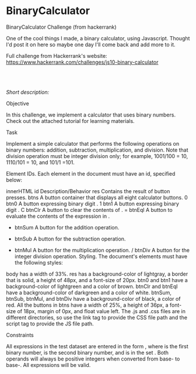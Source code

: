 # BinaryCalculator
BinaryCalculator Challenge (from hackerrank)

One of the cool things I made, a binary calculator, using Javascript.  Thought I'd post it on here so maybe one day I'll come back and add more to it.

Full challenge from Hackerrank's website: 
https://www.hackerrank.com/challenges/js10-binary-calculator

<br><br><br>
<i>Short description:</i>

Objective

In this challenge, we implement a calculator that uses binary numbers. Check out the attached tutorial for learning materials.

Task

Implement a simple calculator that performs the following operations on binary numbers: addition, subtraction, multiplication, and division. Note that division operation must be integer division only; for example, 1001/100 = 10, 1110/101 = 10, and 101/1 =101.


Element IDs. Each element in the document must have an id, specified below:

innerHTML	id	Description/Behavior
res	Contains the result of button presses.
btns	A button container that displays all eight calculator buttons.
0	btn0	A button expressing binary digit .
1	btn1	A button expressing binary digit .
C	btnClr	A button to clear the contents of .
=	btnEql	A button to evaluate the contents of the expression in .
+	btnSum	A button for the addition operation.
-	btnSub	A button for the subtraction operation.
*	btnMul	A button for the multiplication operation.
/	btnDiv	A button for the integer division operation.
Styling. The document's elements must have the following styles:

body has a width of 33%.
res has a background-color of lightgray, a border that is solid, a height of 48px, and a font-size of 20px.
btn0 and btn1 have a background-color of lightgreen and a color of brown.
btnClr and btnEql have a background-color of darkgreen and a color of white.
btnSum, btnSub, btnMul, and btnDiv have a background-color of black, a color of red.
All the buttons in btns have a width of 25%, a height of 36px, a font-size of 18px, margin of 0px, and float value left.
The .js and .css files are in different directories, so use the link tag to provide the CSS file path and the script tag to provide the JS file path.

Constraints

All expressions in the test dataset are entered in the form , where  is the first binary number,  is the second binary number, and  is in the set .
Both operands will always be positive integers when converted from base- to base-.
All expressions will be valid.
